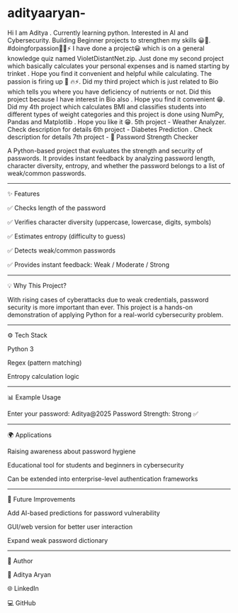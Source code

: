 # adityaaryan-
Hi I am Aditya . Currently learning python. Interested in AI and Cybersecurity. Building Beginner projects to strengthen my skills 😀🌟.  #doingforpassion🤩🔥⚡
I have done a project😀 which is on a general knowledge quiz named VioletDistantNet.zip. 
Just done my second project which basically calculates your personal expenses and is named starting by trinket . Hope you find it convenient and helpful while calculating.
The passion is firing up 💪 🔥⚡.
Did my third project which is just related to Bio which tells you where you have deficiency of nutrients or not. Did this project because I have interest in Bio also . Hope you find it convenient 😁.
Did my 4th project which calculates BMI and classifies students into different types of weight categories and this project is done using NumPy, Pandas and Matplotlib . Hope you like it 😁. 
5th project - Weather Analyzer. Check description for details 
6th project - Diabetes Prediction . Check description for details 
7th project - 🔐 Password Strength Checker

A Python-based project that evaluates the strength and security of passwords. It provides instant feedback by analyzing password length, character diversity, entropy, and whether the password belongs to a list of weak/common passwords.


---

✨ Features

✅ Checks length of the password

✅ Verifies character diversity (uppercase, lowercase, digits, symbols)

✅ Estimates entropy (difficulty to guess)

✅ Detects weak/common passwords

✅ Provides instant feedback: Weak / Moderate / Strong



---

💡 Why This Project?

With rising cases of cyberattacks due to weak credentials, password security is more important than ever. This project is a hands-on demonstration of applying Python for a real-world cybersecurity problem.


---

⚙️ Tech Stack

Python 3

Regex (pattern matching)

Entropy calculation logic



---

📊 Example Usage

Enter your password: Aditya@2025
Password Strength: Strong ✅


---

🌍 Applications

Raising awareness about password hygiene

Educational tool for students and beginners in cybersecurity

Can be extended into enterprise-level authentication frameworks



---

🚀 Future Improvements

Add AI-based predictions for password vulnerability

GUI/web version for better user interaction

Expand weak password dictionary



---

📌 Author

👤 Aditya Aryan

🌐 LinkedIn

💻 GitHub
